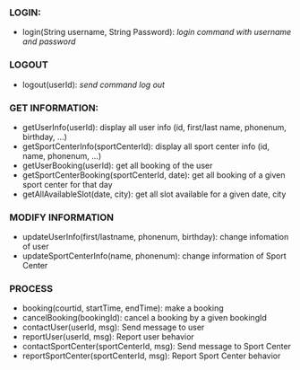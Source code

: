 ### LOGIN:
- login(String username, String Password): *login command with username and password*

### LOGOUT
- logout(userId): *send command log out*
 
### GET INFORMATION:
- getUserInfo(userId): display all user info (id, first/last name, phonenum, birthday, ...)
- getSportCenterInfo(sportCenterId): display all sport center info (id, name, phonenum, ...)
- getUserBooking(userId): get all booking of the user
- getSportCenterBooking(sportCenterId, date): get all booking of a given sport center for that day
- getAllAvailableSlot(date, city): get all slot available for a given date, city


### MODIFY INFORMATION
- updateUserInfo(first/lastname, phonenum, birthday): change infomation of user
- updateSportCenterInfo(name, phonenum): change information of Sport Center


### PROCESS
- booking(courtid, startTime, endTime): make a booking
- cancelBooking(bookingId): cancel a booking by a given bookingId
- contactUser(userId, msg): Send message to user 
- reportUser(userId, msg): Report user behavior
- contactSportCenter(sportCenterId, msg): Send message to Sport Center
- reportSportCenter(sportCenterId, msg): Report Sport Center behavior

